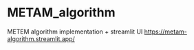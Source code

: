 # METAM_algorithm
METEM algorithm implementation + streamlit UI
https://metam-algorithm.streamlit.app/
